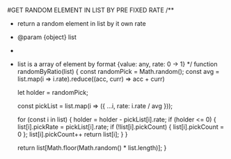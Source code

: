 #GET RANDOM ELEMENT IN LIST BY PRE FIXED RATE
/**
 * return a random element in list by it own rate
 * @param {object} list 
 * 
 * list is a array of element by format {value: any, rate: 0 -> 1}
 */
function randomByRatio(list) {
    const randomPick = Math.random();
    const avg = list.map(i => i.rate).reduce((acc, curr) => acc + curr)

    let holder = randomPick;

    const pickList = list.map(i => ({ ...i, rate: i.rate / avg }));

    for (const i in list) {
        holder = holder - pickList[i].rate;
        if (holder <= 0) {
            list[i].pickRate = pickList[i].rate;
            if (!list[i].pickCount) { list[i].pickCount = 0 };
            list[i].pickCount++
            return list[i];
        }
    }

    return list[Math.floor(Math.random() * list.length)];
}
